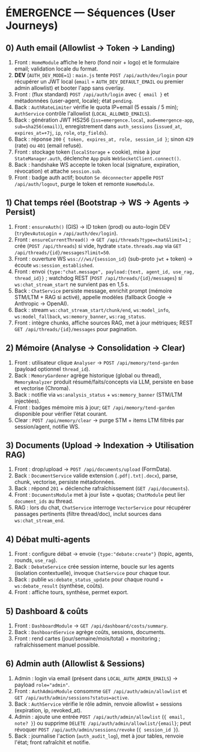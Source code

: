 # ÉMERGENCE — Séquences (User Journeys)

## 0) Auth email (Allowlist -> Token -> Landing)
1. Front : `HomeModule` affiche le hero (fond noir + logo) et le formulaire email; validation locale du format.
2. **DEV** (`AUTH_DEV_MODE=1`) : `main.js` tente `POST /api/auth/dev/login` pour récupérer un JWT local (`email` = `AUTH_DEV_DEFAULT_EMAIL` ou premier admin allowlist) et booter l'app sans overlay.
3. Front : (flux standard) `POST /api/auth/login` avec `{ email }` et métadonnées (user-agent, locale); état `pending`.
4. Back : `AuthRateLimiter` vérifie le quota IP+email (5 essais / 5 min); `AuthService` contrôle l'allowlist (`LOCAL_ALLOWED_EMAILS`).
5. Back : génération JWT HS256 (`iss=emergence.local`, `aud=emergence-app`, `sub=sha256(email)`), enregistrement dans `auth_sessions` (`issued_at`, `expires_at=+7j`, `ip`, `role`, `otp_fields`).
6. Back : réponse `200` `{ token, expires_at, role, session_id }`; sinon `429` (rate) ou `401` (email refusé).
7. Front : stockage token (`localStorage` + cookie), mise à jour `StateManager.auth`, déclenche `App` puis `WebSocketClient.connect()`.
8. Back : handshake WS accepte le token local (signature, expiration, révocation) et attache `session.sub`.
9. Front : badge auth actif; bouton `Se déconnecter` appelle `POST /api/auth/logout`, purge le token et remonte `HomeModule`.

## 1) Chat temps réel (Bootstrap -> WS -> Agents -> Persist)
1. Front : `ensureAuth()` (GIS) → ID token (prod) ou auto-login DEV (`tryDevAutoLogin` + `/api/auth/dev/login`).
2. Front : `ensureCurrentThread()` → `GET /api/threads?type=chat&limit=1` ; crée (`POST /api/threads`) si vide, hydrate `state.threads.map` via `GET /api/threads/{id}/messages?limit=50`.
3. Front : ouverture WS `wss:///ws/{session_id}` (sub-proto `jwt` + token) → écoute `ws:session_established`.
4. Front : envoi `{type:"chat.message", payload:{text, agent_id, use_rag, thread_id}}` ; watchdog REST (`POST /api/threads/{id}/messages`) si `ws:chat_stream_start` ne survient pas en 1,5 s.
5. Back : `ChatService` persiste message, enrichit prompt (mémoire STM/LTM + RAG si activé), appelle modèles (fallback Google → Anthropic → OpenAI).
6. Back : stream `ws:chat_stream_start/chunk/end`, `ws:model_info`, `ws:model_fallback`, `ws:memory_banner`, `ws:rag_status`.
7. Front : intègre chunks, affiche sources RAG, met à jour métriques; REST `GET /api/threads/{id}/messages` pour pagination.

## 2) Mémoire (Analyse → Consolidation → Clear)
1. Front : utilisateur clique `Analyser` → `POST /api/memory/tend-garden` (payload optionnel `thread_id`).
2. Back : `MemoryGardener` agrège historique (global ou thread), `MemoryAnalyzer` produit résumé/faits/concepts via LLM, persiste en base et vectorise (Chroma).
3. Back : notifie via `ws:analysis_status` + `ws:memory_banner` (STM/LTM injectées).
4. Front : badges mémoire mis à jour; `GET /api/memory/tend-garden` disponible pour vérifier l’état courant.
5. Clear : `POST /api/memory/clear` → purge STM + items LTM filtrés par session/agent, notifie WS.

## 3) Documents (Upload → Indexation → Utilisation RAG)
1. Front : drop/upload → `POST /api/documents/upload` (FormData).
2. Back : `DocumentService` valide extension (`.pdf|.txt|.docx`), parse, chunk, vectorise, persiste métadonnées.
3. Back : répond `201` + déclenche rafraîchissement (`GET /api/documents`).
4. Front : `DocumentsModule` met à jour liste + quotas; `ChatModule` peut lier `document_ids` au thread.
5. RAG : lors du chat, `ChatService` interroge `VectorService` pour récupérer passages pertinents (filtre thread/doc), inclut sources dans `ws:chat_stream_end`.

## 4) Débat multi-agents
1. Front : configure débat → envoie `{type:"debate:create"}` (topic, agents, rounds, `use_rag`).
2. Back : `DebateService` crée session interne, boucle sur les agents (isolation contextuelle), invoque `ChatService` pour chaque tour.
3. Back : publie `ws:debate_status_update` pour chaque round + `ws:debate_result` (synthèse, coûts).
4. Front : affiche tours, synthèse, permet export.

## 5) Dashboard & coûts
1. Front : `DashboardModule` → `GET /api/dashboard/costs/summary`.
2. Back : `DashboardService` agrège coûts, sessions, documents.
3. Front : rend cartes (jour/semaine/mois/total) + monitoring ; rafraîchissement manuel possible.

## 6) Admin auth (Allowlist & Sessions)
1. Admin : login via email (présent dans `LOCAL_AUTH_ADMIN_EMAILS`) -> payload `role="admin"`.
2. Front : `AuthAdminModule` consomme `GET /api/auth/admin/allowlist` et `GET /api/auth/admin/sessions?status=active`.
3. Back : `AuthService` vérifie le rôle admin, renvoie allowlist + sessions (expiration, ip, revoked_at).
4. Admin : ajoute une entrée `POST /api/auth/admin/allowlist` (`{ email, note? }`) ou supprime `DELETE /api/auth/admin/allowlist/{email}`; peut révoquer `POST /api/auth/admin/sessions/revoke` (`{ session_id }`).
5. Back : journalise l'action (`auth_audit_log`), met à jour tables, renvoie l'état; front rafraîchit et notifie.



